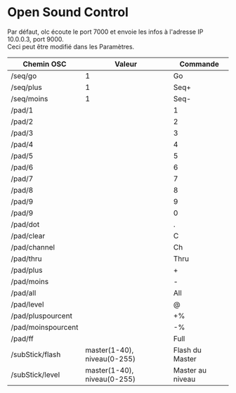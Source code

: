 # Open Sound Control
Par défaut, olc écoute le port 7000 et envoie les infos à l'adresse IP 10.0.0.3, port 9000.  
Ceci peut être modifié dans les Paramètres.
<style>
.tablelines table, .tablelines td, .tablelines th {
        border: 1px solid black;
        }
</style>
Chemin OSC | Valeur | Commande
---------- | ------ | --------
/seq/go | 1 | Go
/seq/plus | 1 | Seq+
/seq/moins | 1 | Seq-
/pad/1 | | 1
/pad/2 | | 2
/pad/3 | | 3
/pad/4 | | 4
/pad/5 | | 5
/pad/6 | | 6
/pad/7 | | 7
/pad/8 | | 8
/pad/9 | | 9
/pad/9 | | 0
/pad/dot | | .
/pad/clear | | C
/pad/channel | | Ch
/pad/thru | | Thru
/pad/plus | | +
/pad/moins | | -
/pad/all | | All
/pad/level | | @
/pad/pluspourcent | | +%
/pad/moinspourcent | | -%
/pad/ff | | Full
/subStick/flash | master(1-40), niveau(0-255) | Flash du Master
/subStick/level | master(1-40), niveau(0-255) | Master au niveau
